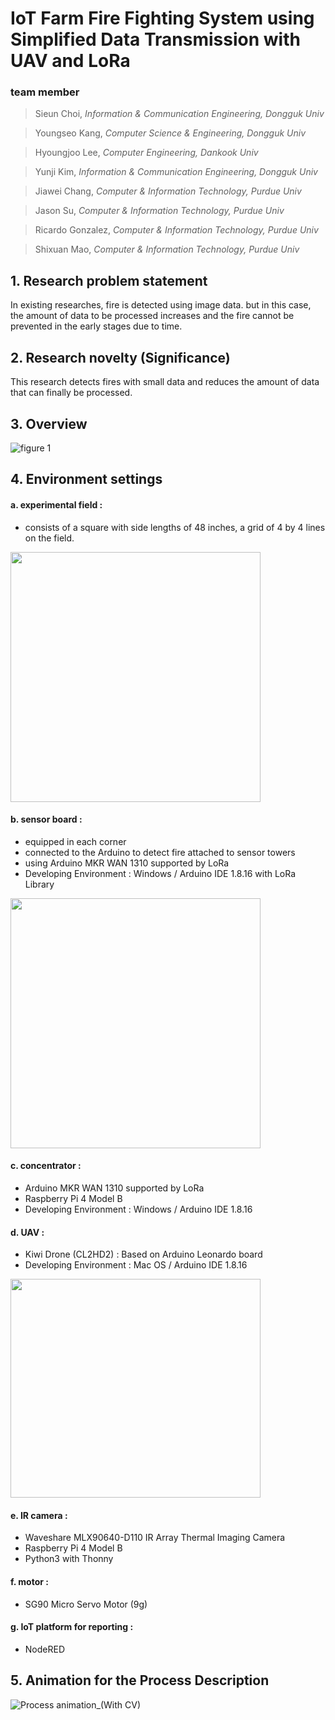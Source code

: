 
# IoT Farm Fire Fighting System using Simplified Data Transmission with UAV and LoRa
### team member
> Sieun Choi, *Information & Communication Engineering, Dongguk Univ*

> Youngseo Kang, *Computer Science & Engineering, Dongguk Univ*

> Hyoungjoo Lee, *Computer Engineering, Dankook Univ*

> Yunji Kim, *Information & Communication Engineering, Dongguk Univ*

> Jiawei Chang, *Computer & Information Technology, Purdue Univ*

> Jason Su, *Computer & Information Technology, Purdue Univ*

> Ricardo Gonzalez, *Computer & Information Technology, Purdue Univ*

> Shixuan Mao, *Computer & Information Technology, Purdue Univ*


## 1. Research problem statement
In existing researches, fire is detected using image data. 
but in this case, the amount of data to be processed increases and the fire cannot be prevented in the early stages due to time.

## 2. Research novelty (Significance)
This research detects fires with small data and reduces the amount of data that can finally be processed.
  
## 3. Overview
![figure 1](https://user-images.githubusercontent.com/68414594/144302050-4656850d-4f77-4e0d-8462-fbc862e132fd.PNG)
  
## 4. Environment settings
####  a. experimental field : 
+ consists of a square with side lengths of 48 inches, a grid of 4 by 4 lines on the field.

<img src="https://user-images.githubusercontent.com/89725142/144628195-fc2ad780-6401-4755-a8f6-3f600e693424.png" width="400" height="400"/>

    
####  b. sensor board :
+ equipped in each corner
+ connected to the Arduino to detect fire attached to sensor towers
+ using Arduino MKR WAN 1310 supported by LoRa 
+ Developing Environment : Windows / Arduino IDE 1.8.16 with LoRa Library

<img src="https://user-images.githubusercontent.com/68414594/144308588-edb7ac0f-7d64-4aa5-9165-37f7388f78fe.png" width="400" height="400"/>


####  c. concentrator : 
+ Arduino MKR WAN 1310 supported by LoRa
+ Raspberry Pi 4 Model B
+ Developing Environment : Windows / Arduino IDE 1.8.16

####  d. UAV : 
+ Kiwi Drone (CL2HD2) : Based on Arduino Leonardo board
+ Developing Environment : Mac OS / Arduino IDE 1.8.16

<img src="https://user-images.githubusercontent.com/68414594/144305586-d5d5479a-babf-45ba-a8cf-81c4f6e18db8.png" width="400" height="350"/>


####  e. IR camera : 
+ Waveshare MLX90640-D110 IR Array Thermal Imaging Camera
+ Raspberry Pi 4 Model B
+ Python3 with Thonny

####  f. motor : 
+ SG90 Micro Servo Motor (9g)

####  g. IoT platform for reporting : 
+ NodeRED

## 5. Animation for the Process Description

![Process animation_(With CV)](https://user-images.githubusercontent.com/89725142/214887602-5e50036c-8be1-4474-b1e2-1d1d64a0dfef.gif)
